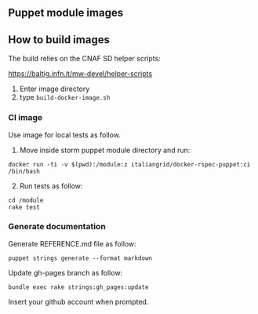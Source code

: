 ## Puppet module images

## How to build images

The build relies on the CNAF SD helper scripts:

https://baltig.infn.it/mw-devel/helper-scripts

1. Enter image directory 
2. type `build-docker-image.sh`

### CI image

Use image for local tests as follow.

1. Move inside storm puppet module directory and run:

```
docker run -ti -v $(pwd):/module:z italiangrid/docker-rspec-puppet:ci /bin/bash
```

2. Run tests as follow:

```
cd /module
rake test
```

### Generate documentation

Generate REFERENCE.md file as follow:

```
puppet strings generate --format markdown
```

Update gh-pages branch as follow:

```
bundle exec rake strings:gh_pages:update
```

Insert your github account when prompted.